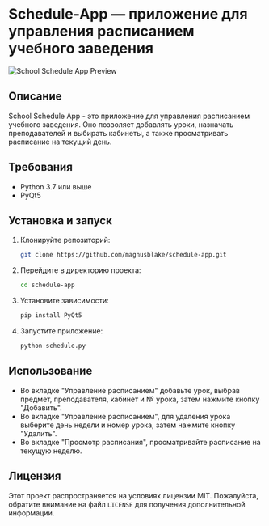 # Schedule-App — приложение для управления расписанием учебного заведения

![School Schedule App Preview](https://github.com/magnusblake/schedule-app/assets/140243180/56d17a09-1f20-4c17-a2b8-02d679c0cf4c)

## Описание

School Schedule App - это приложение для управления расписанием учебного заведения. Оно позволяет добавлять уроки, назначать преподавателей и выбирать кабинеты, а также просматривать расписание на текущий день.

## Требования

- Python 3.7 или выше
- PyQt5

## Установка и запуск

1. Клонируйте репозиторий:

    ```bash
    git clone https://github.com/magnusblake/schedule-app.git
    ```

2. Перейдите в директорию проекта:

    ```bash
    cd schedule-app
    ```

3. Установите зависимости:

    ```bash
    pip install PyQt5
    ```

4. Запустите приложение:

    ```bash
    python schedule.py
    ```

## Использование

- Во вкладке "Управление расписанием" добавьте урок, выбрав предмет, преподавателя, кабинет и № урока, затем нажмите кнопку "Добавить".
- Во вкладке "Управление расписанием", для удаления урока выберите день недели и номер урока, затем нажмите кнопку "Удалить".
- Во вкладке "Просмотр расписания", просматривайте расписание на текущую неделю.

## Лицензия

Этот проект распространяется на условиях лицензии MIT. Пожалуйста, обратите внимание на файл `LICENSE` для получения дополнительной информации.
